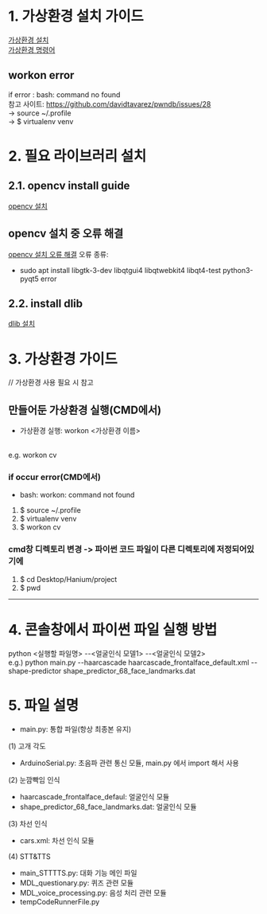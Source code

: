 
# 1. 가상환경 설치 가이드

<a href="https://blog.naver.com/PostView.nhn?blogId=rhrkdfus&logNo=221369959311">가상환경 설치</a>
<br>
<a href="https://velog.io/@moey920/virtualenv%EB%A5%BC-%ED%99%9C%EC%9A%A9%ED%95%9C-%ED%8C%8C%EC%9D%B4%EC%8D%AC-%EA%B0%80%EC%83%81%ED%99%98%EA%B2%BD-%EC%84%A4%EC%A0%95">가상환경 명령어</a>

## workon error
if error : bash: command no found <br> 
참고 사이트: https://github.com/davidtavarez/pwndb/issues/28 <br>
-> source ~/.profile <br>
-> $ virtualenv venv

# 2. 필요 라이브러리 설치
## 2.1. opencv install guide
<a href="https://pyimagesearch.com/2018/09/19/pip-install-opencv/">opencv 설치</a>

## opencv 설치 중 오류 해결
<a href="https://supersfel.tistory.com/257?category=1057215">opencv 설치 오류 해결</a>
오류 종류: <br>
- sudo apt install libgtk-3-dev libqtgui4 libqtwebkit4 libqt4-test python3-pyqt5 error

## 2.2. install dlib
<a href="https://pyimagesearch.com/2017/05/01/install-dlib-raspberry-pi/">dlib 설치</a>

# 3. 가상환경 가이드
// 가상환경 사용 필요 시 참고 

## 만들어둔 가상환경 실행(CMD에서)
- 가상환경 실행:  workon <가상환경 이름>
<br>
e.g. workon cv

<br>

### if occur error(CMD에서)
- bash: workon: command not found 
1. $ source ~/.profile
2. $ virtualenv venv
3. $ workon cv

### cmd창 디렉토리 변경 -> 파이썬 코드 파일이 다른 디렉토리에 저정되어있기에
1. $ cd Desktop/Hanium/project
2. $ pwd

<hr>

# 4. 콘솔창에서 파이썬 파일 실행 방법
python <실행할 파일명> --<얼굴인식 모델1> --<얼굴인식 모델2> <br>
e.g.) python main.py --haarcascade haarcascade_frontalface_default.xml --shape-predictor shape_predictor_68_face_landmarks.dat

# 5. 파일 설명

- main.py: 통합 파일(항상 최종본 유지)

(1) 고개 각도 
- ArduinoSerial.py: 초음파 관련 통신 모듈, main.py 에서 import 해서 사용

(2) 눈깜빡임 인식
- haarcascade_frontalface_defaul: 얼굴인식 모듈
- shape_predictor_68_face_landmarks.dat: 얼굴인식 모듈

(3) 차선 인식
- cars.xml: 차선 인식 모듈

(4) STT&TTS 
- main_STTTTS.py: 대화 기능 메인 파일
- MDL_questionary.py: 퀴즈 관련 모듈
- MDL_voice_processing.py: 음성 처리 관련 모듈
- tempCodeRunnerFile.py
